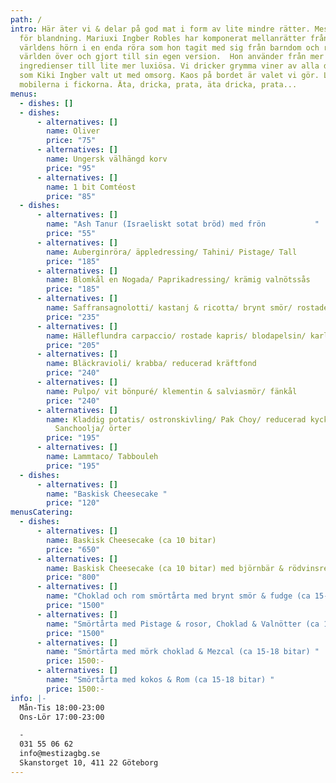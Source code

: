 ```yaml
---
path: /
intro: Här äter vi & delar på god mat i form av lite mindre rätter. Mestiza står
  för blandning. Mariuxi Ingber Robles har komponerat mellanrätter från alla
  världens hörn i en enda röra som hon tagit med sig från barndom och resor
  världen över och gjort till sin egen version.  Hon använder från mer enkla
  ingredienser till lite mer luxiösa. Vi dricker grymma viner av alla dess slag,
  som Kiki Ingber valt ut med omsorg. Kaos på bordet är valet vi gör. Lämna
  mobilerna i fickorna. Äta, dricka, prata, äta dricka, prata...
menus:
  - dishes: []
  - dishes:
      - alternatives: []
        name: Oliver
        price: "75"
      - alternatives: []
        name: Ungersk välhängd korv
        price: "95"
      - alternatives: []
        name: 1 bit Comtéost
        price: "85"
  - dishes:
      - alternatives: []
        name: "Ash Tanur (Israeliskt sotat bröd) med frön           "
        price: "55"
      - alternatives: []
        name: Auberginröra/ äppledressing/ Tahini/ Pistage/ Tall
        price: "185"
      - alternatives: []
        name: Blomkål en Nogada/ Paprikadressing/ krämig valnötssås
        price: "185"
      - alternatives: []
        name: Saffransagnolotti/ kastanj & ricotta/ brynt smör/ rostade pinjenötter
        price: "235"
      - alternatives: []
        name: Hälleflundra carpaccio/ rostade kapris/ blodapelsin/ karljohansolja
        price: "205"
      - alternatives: []
        name: Bläckravioli/ krabba/ reducerad kräftfond
        price: "240"
      - alternatives: []
        name: Pulpo/ vit bönpuré/ klementin & salviasmör/ fänkål
        price: "240"
      - alternatives: []
        name: Kladdig potatis/ ostronskivling/ Pak Choy/ reducerad kycklingsfond/ Chili/
          Sanchoolja/ örter
        price: "195"
      - alternatives: []
        name: Lammtaco/ Tabbouleh
        price: "195"
  - dishes:
      - alternatives: []
        name: "Baskisk Cheesecake "
        price: "120"
menusCatering:
  - dishes:
      - alternatives: []
        name: Baskisk Cheesecake (ca 10 bitar)
        price: "650"
      - alternatives: []
        name: Baskisk Cheesecake (ca 10 bitar) med björnbär & rödvinsreduktion
        price: "800"
      - alternatives: []
        name: "Choklad och rom smörtårta med brynt smör & fudge (ca 15-18 bitar) "
        price: "1500"
      - alternatives: []
        name: "Smörtårta med Pistage & rosor, Choklad & Valnötter (ca 15-18 bitar) "
        price: "1500"
      - alternatives: []
        name: "Smörtårta med mörk choklad & Mezcal (ca 15-18 bitar) "
        price: 1500:-
      - alternatives: []
        name: "Smörtårta med kokos & Rom (ca 15-18 bitar) "
        price: 1500:-
info: |-
  Mån-Tis 18:00-23:00
  Ons-Lör 17:00-23:00

  -
  031 55 06 62
  info@mestizagbg.se
  Skanstorget 10, 411 22 Göteborg
---
```

